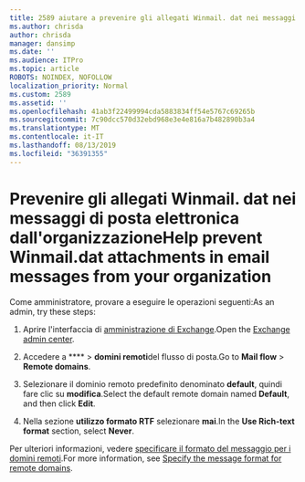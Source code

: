 ```yaml
---
title: 2589 aiutare a prevenire gli allegati Winmail. dat nei messaggi di posta elettronica dall'organizzazione
ms.author: chrisda
author: chrisda
manager: dansimp
ms.date: ''
ms.audience: ITPro
ms.topic: article
ROBOTS: NOINDEX, NOFOLLOW
localization_priority: Normal
ms.custom: 2589
ms.assetid: ''
ms.openlocfilehash: 41ab3f22499994cda5883834ff54e5767c69265b
ms.sourcegitcommit: 7c90dcc570d32ebd968e3e4e816a7b482890b3a4
ms.translationtype: MT
ms.contentlocale: it-IT
ms.lasthandoff: 08/13/2019
ms.locfileid: "36391355"
---
```

# <a name="help-prevent-winmaildat-attachments-in-email-messages-from-your-organization"></a><span data-ttu-id="b72a9-102">Prevenire gli allegati Winmail. dat nei messaggi di posta elettronica dall'organizzazione</span><span class="sxs-lookup"><span data-stu-id="b72a9-102">Help prevent Winmail.dat attachments in email messages from your organization</span></span>

<span data-ttu-id="b72a9-103">Come amministratore, provare a eseguire le operazioni seguenti:</span><span class="sxs-lookup"><span data-stu-id="b72a9-103">As an admin, try these steps:</span></span>

1. <span data-ttu-id="b72a9-104">Aprire l'interfaccia di [amministrazione di Exchange](https://outlook.office365.com/ecp/).</span><span class="sxs-lookup"><span data-stu-id="b72a9-104">Open the [Exchange admin center](https://outlook.office365.com/ecp/).</span></span>

2. <span data-ttu-id="b72a9-105">Accedere a \*\*\*\* > **domini remoti**del flusso di posta.</span><span class="sxs-lookup"><span data-stu-id="b72a9-105">Go to **Mail flow** > **Remote domains**.</span></span>

3. <span data-ttu-id="b72a9-106">Selezionare il dominio remoto predefinito denominato **default**, quindi fare clic su **modifica**.</span><span class="sxs-lookup"><span data-stu-id="b72a9-106">Select the default remote domain named **Default**, and then click **Edit**.</span></span>

4. <span data-ttu-id="b72a9-107">Nella sezione **utilizzo formato RTF** selezionare **mai**.</span><span class="sxs-lookup"><span data-stu-id="b72a9-107">In the **Use Rich-text format** section, select **Never**.</span></span>

<span data-ttu-id="b72a9-108">Per ulteriori informazioni, vedere [specificare il formato del messaggio per i domini remoti](https://docs.microsoft.com/Exchange/mail-flow-best-practices/remote-domains/remote-domains#specifying-message-format).</span><span class="sxs-lookup"><span data-stu-id="b72a9-108">For more information, see [Specify the message format for remote domains](https://docs.microsoft.com/Exchange/mail-flow-best-practices/remote-domains/remote-domains#specifying-message-format).</span></span>

